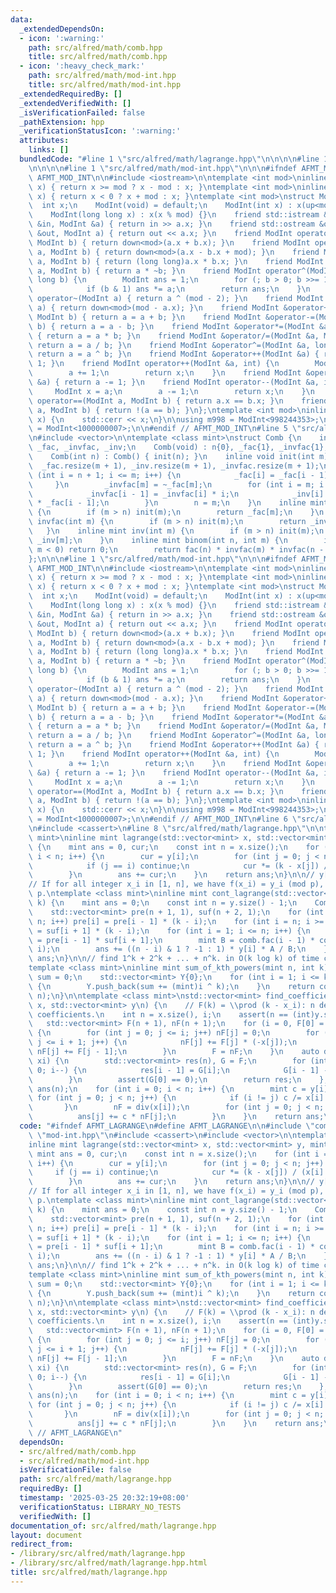 ```yaml
---
data:
  _extendedDependsOn:
  - icon: ':warning:'
    path: src/alfred/math/comb.hpp
    title: src/alfred/math/comb.hpp
  - icon: ':heavy_check_mark:'
    path: src/alfred/math/mod-int.hpp
    title: src/alfred/math/mod-int.hpp
  _extendedRequiredBy: []
  _extendedVerifiedWith: []
  _isVerificationFailed: false
  _pathExtension: hpp
  _verificationStatusIcon: ':warning:'
  attributes:
    links: []
  bundledCode: "#line 1 \"src/alfred/math/lagrange.hpp\"\n\n\n\n#line 1 \"src/alfred/math/comb.hpp\"\
    \n\n\n\n#line 1 \"src/alfred/math/mod-int.hpp\"\n\n\n#ifndef AFMT_MOD_INT\n#define\
    \ AFMT_MOD_INT\n\n#include <iostream>\n\ntemplate <int mod>\ninline int down(int\
    \ x) { return x >= mod ? x - mod : x; }\ntemplate <int mod>\ninline int up(int\
    \ x) { return x < 0 ? x + mod : x; }\ntemplate <int mod>\nstruct ModInt {\n  \
    \  int x;\n    ModInt(void) = default;\n    ModInt(int x) : x(up<mod>(x)) {}\n\
    \    ModInt(long long x) : x(x % mod) {}\n    friend std::istream &operator>>(std::istream\
    \ &in, ModInt &a) { return in >> a.x; }\n    friend std::ostream &operator<<(std::ostream\
    \ &out, ModInt a) { return out << a.x; }\n    friend ModInt operator+(ModInt a,\
    \ ModInt b) { return down<mod>(a.x + b.x); }\n    friend ModInt operator-(ModInt\
    \ a, ModInt b) { return down<mod>(a.x - b.x + mod); }\n    friend ModInt operator*(ModInt\
    \ a, ModInt b) { return (long long)a.x * b.x; }\n    friend ModInt operator/(ModInt\
    \ a, ModInt b) { return a * ~b; }\n    friend ModInt operator^(ModInt a, long\
    \ long b) {\n        ModInt ans = 1;\n        for (; b > 0; b >>= 1, a *= a)\n\
    \            if (b & 1) ans *= a;\n        return ans;\n    }\n    friend ModInt\
    \ operator~(ModInt a) { return a ^ (mod - 2); }\n    friend ModInt operator-(ModInt\
    \ a) { return down<mod>(mod - a.x); }\n    friend ModInt &operator+=(ModInt &a,\
    \ ModInt b) { return a = a + b; }\n    friend ModInt &operator-=(ModInt &a, ModInt\
    \ b) { return a = a - b; }\n    friend ModInt &operator*=(ModInt &a, ModInt b)\
    \ { return a = a * b; }\n    friend ModInt &operator/=(ModInt &a, ModInt b) {\
    \ return a = a / b; }\n    friend ModInt &operator^=(ModInt &a, long long b) {\
    \ return a = a ^ b; }\n    friend ModInt &operator++(ModInt &a) { return a +=\
    \ 1; }\n    friend ModInt operator++(ModInt &a, int) {\n        ModInt x = a;\n\
    \        a += 1;\n        return x;\n    }\n    friend ModInt &operator--(ModInt\
    \ &a) { return a -= 1; }\n    friend ModInt operator--(ModInt &a, int) {\n   \
    \     ModInt x = a;\n        a -= 1;\n        return x;\n    }\n    friend bool\
    \ operator==(ModInt a, ModInt b) { return a.x == b.x; }\n    friend bool operator!=(ModInt\
    \ a, ModInt b) { return !(a == b); }\n};\ntemplate <int mod>\ninline void __print(ModInt<mod>\
    \ x) {\n    std::cerr << x;\n}\n\nusing m998 = ModInt<998244353>;\nusing m107\
    \ = ModInt<1000000007>;\n\n#endif // AFMT_MOD_INT\n#line 5 \"src/alfred/math/comb.hpp\"\
    \n#include <vector>\n\ntemplate <class mint>\nstruct Comb {\n    int n;\n    std::vector<mint>\
    \ _fac, _invfac, _inv;\n    Comb(void) : n{0}, _fac{1}, _invfac{1}, _inv{0} {}\n\
    \    Comb(int n) : Comb() { init(n); }\n    inline void init(int m) {\n      \
    \  _fac.resize(m + 1), _inv.resize(m + 1), _invfac.resize(m + 1);\n        for\
    \ (int i = n + 1; i <= m; i++) {\n            _fac[i] = _fac[i - 1] * i;\n   \
    \     }\n        _invfac[m] = ~_fac[m];\n        for (int i = m; i > n; i--) {\n\
    \            _invfac[i - 1] = _invfac[i] * i;\n            _inv[i] = _invfac[i]\
    \ * _fac[i - 1];\n        }\n        n = m;\n    }\n    inline mint fac(int m)\
    \ {\n        if (m > n) init(m);\n        return _fac[m];\n    }\n    inline mint\
    \ invfac(int m) {\n        if (m > n) init(m);\n        return _invfac[m];\n \
    \   }\n    inline mint inv(int m) {\n        if (m > n) init(m);\n        return\
    \ _inv[m];\n    }\n    inline mint binom(int n, int m) {\n        if (n < m ||\
    \ m < 0) return 0;\n        return fac(n) * invfac(m) * invfac(n - m);\n    }\n\
    };\n\n\n#line 1 \"src/alfred/math/mod-int.hpp\"\n\n\n#ifndef AFMT_MOD_INT\n#define\
    \ AFMT_MOD_INT\n\n#include <iostream>\n\ntemplate <int mod>\ninline int down(int\
    \ x) { return x >= mod ? x - mod : x; }\ntemplate <int mod>\ninline int up(int\
    \ x) { return x < 0 ? x + mod : x; }\ntemplate <int mod>\nstruct ModInt {\n  \
    \  int x;\n    ModInt(void) = default;\n    ModInt(int x) : x(up<mod>(x)) {}\n\
    \    ModInt(long long x) : x(x % mod) {}\n    friend std::istream &operator>>(std::istream\
    \ &in, ModInt &a) { return in >> a.x; }\n    friend std::ostream &operator<<(std::ostream\
    \ &out, ModInt a) { return out << a.x; }\n    friend ModInt operator+(ModInt a,\
    \ ModInt b) { return down<mod>(a.x + b.x); }\n    friend ModInt operator-(ModInt\
    \ a, ModInt b) { return down<mod>(a.x - b.x + mod); }\n    friend ModInt operator*(ModInt\
    \ a, ModInt b) { return (long long)a.x * b.x; }\n    friend ModInt operator/(ModInt\
    \ a, ModInt b) { return a * ~b; }\n    friend ModInt operator^(ModInt a, long\
    \ long b) {\n        ModInt ans = 1;\n        for (; b > 0; b >>= 1, a *= a)\n\
    \            if (b & 1) ans *= a;\n        return ans;\n    }\n    friend ModInt\
    \ operator~(ModInt a) { return a ^ (mod - 2); }\n    friend ModInt operator-(ModInt\
    \ a) { return down<mod>(mod - a.x); }\n    friend ModInt &operator+=(ModInt &a,\
    \ ModInt b) { return a = a + b; }\n    friend ModInt &operator-=(ModInt &a, ModInt\
    \ b) { return a = a - b; }\n    friend ModInt &operator*=(ModInt &a, ModInt b)\
    \ { return a = a * b; }\n    friend ModInt &operator/=(ModInt &a, ModInt b) {\
    \ return a = a / b; }\n    friend ModInt &operator^=(ModInt &a, long long b) {\
    \ return a = a ^ b; }\n    friend ModInt &operator++(ModInt &a) { return a +=\
    \ 1; }\n    friend ModInt operator++(ModInt &a, int) {\n        ModInt x = a;\n\
    \        a += 1;\n        return x;\n    }\n    friend ModInt &operator--(ModInt\
    \ &a) { return a -= 1; }\n    friend ModInt operator--(ModInt &a, int) {\n   \
    \     ModInt x = a;\n        a -= 1;\n        return x;\n    }\n    friend bool\
    \ operator==(ModInt a, ModInt b) { return a.x == b.x; }\n    friend bool operator!=(ModInt\
    \ a, ModInt b) { return !(a == b); }\n};\ntemplate <int mod>\ninline void __print(ModInt<mod>\
    \ x) {\n    std::cerr << x;\n}\n\nusing m998 = ModInt<998244353>;\nusing m107\
    \ = ModInt<1000000007>;\n\n#endif // AFMT_MOD_INT\n#line 6 \"src/alfred/math/lagrange.hpp\"\
    \n#include <cassert>\n#line 8 \"src/alfred/math/lagrange.hpp\"\n\ntemplate <class\
    \ mint>\ninline mint lagrange(std::vector<mint> x, std::vector<mint> y, mint k)\
    \ {\n    mint ans = 0, cur;\n    const int n = x.size();\n    for (int i = 0;\
    \ i < n; i++) {\n        cur = y[i];\n        for (int j = 0; j < n; j++) {\n\
    \            if (j == i) continue;\n            cur *= (k - x[j]) / (x[i] - x[j]);\n\
    \        }\n        ans += cur;\n    }\n    return ans;\n}\n\n// y[0] is placeholder.\n\
    // If for all integer x_i in [1, n], we have f(x_i) = y_i (mod p), find f(k) mod\
    \ p.\ntemplate <class mint>\ninline mint cont_lagrange(std::vector<mint> y, mint\
    \ k) {\n    mint ans = 0;\n    const int n = y.size() - 1;\n    Comb<mint> comb(n);\n\
    \    std::vector<mint> pre(n + 1, 1), suf(n + 2, 1);\n    for (int i = 1; i <=\
    \ n; i++) pre[i] = pre[i - 1] * (k - i);\n    for (int i = n; i >= 1; i--) suf[i]\
    \ = suf[i + 1] * (k - i);\n    for (int i = 1; i <= n; i++) {\n        mint A\
    \ = pre[i - 1] * suf[i + 1];\n        mint B = comb.fac(i - 1) * comb.fac(n -\
    \ i);\n        ans += ((n - i) & 1 ? -1 : 1) * y[i] * A / B;\n    }\n    return\
    \ ans;\n}\n\n// find 1^k + 2^k + ... + n^k. in O(k log k) of time complexity.\n\
    template <class mint>\ninline mint sum_of_kth_powers(mint n, int k) {\n    mint\
    \ sum = 0;\n    std::vector<mint> Y{0};\n    for (int i = 1; i <= k + 2; i++)\
    \ {\n        Y.push_back(sum += (mint)i ^ k);\n    }\n    return cont_lagrange(Y,\
    \ n);\n}\n\ntemplate <class mint>\nstd::vector<mint> find_coefficient(\n    std::vector<mint>\
    \ x, std::vector<mint> y\n) {\n    // F(k) = \\prod (k - x_i): n degree, n + 1\
    \ coefficients.\n    int n = x.size(), i;\n    assert(n == (int)y.size());\n \
    \   std::vector<mint> F(n + 1), nF(n + 1);\n    for (i = 0, F[0] = 1; i < n; i++)\
    \ {\n        for (int j = 0; j <= i; j++) nF[j] = 0;\n        for (int j = 0;\
    \ j <= i + 1; j++) {\n            nF[j] += F[j] * (-x[j]);\n            if (j)\
    \ nF[j] += F[j - 1];\n        }\n        F = nF;\n    }\n    auto div = [&](mint\
    \ xi) {\n        std::vector<mint> res(n), G = F;\n        for (int i = n; i >\
    \ 0; i--) {\n            res[i - 1] = G[i];\n            G[i - 1] -= G[i] * xi;\n\
    \        }\n        assert(G[0] == 0);\n        return res;\n    };\n    std::vector<mint>\
    \ ans(n);\n    for (int i = 0; i < n; i++) {\n        mint c = y[i];\n       \
    \ for (int j = 0; j < n; j++) {\n            if (i != j) c /= x[i] - x[j];\n \
    \       }\n        nF = div(x[i]);\n        for (int j = 0; j < n; j++) {\n  \
    \          ans[j] += c * nF[j];\n        }\n    }\n    return ans;\n}\n\n\n"
  code: "#ifndef AFMT_LAGRANGE\n#define AFMT_LAGRANGE\n\n#include \"comb.hpp\"\n#include\
    \ \"mod-int.hpp\"\n#include <cassert>\n#include <vector>\n\ntemplate <class mint>\n\
    inline mint lagrange(std::vector<mint> x, std::vector<mint> y, mint k) {\n   \
    \ mint ans = 0, cur;\n    const int n = x.size();\n    for (int i = 0; i < n;\
    \ i++) {\n        cur = y[i];\n        for (int j = 0; j < n; j++) {\n       \
    \     if (j == i) continue;\n            cur *= (k - x[j]) / (x[i] - x[j]);\n\
    \        }\n        ans += cur;\n    }\n    return ans;\n}\n\n// y[0] is placeholder.\n\
    // If for all integer x_i in [1, n], we have f(x_i) = y_i (mod p), find f(k) mod\
    \ p.\ntemplate <class mint>\ninline mint cont_lagrange(std::vector<mint> y, mint\
    \ k) {\n    mint ans = 0;\n    const int n = y.size() - 1;\n    Comb<mint> comb(n);\n\
    \    std::vector<mint> pre(n + 1, 1), suf(n + 2, 1);\n    for (int i = 1; i <=\
    \ n; i++) pre[i] = pre[i - 1] * (k - i);\n    for (int i = n; i >= 1; i--) suf[i]\
    \ = suf[i + 1] * (k - i);\n    for (int i = 1; i <= n; i++) {\n        mint A\
    \ = pre[i - 1] * suf[i + 1];\n        mint B = comb.fac(i - 1) * comb.fac(n -\
    \ i);\n        ans += ((n - i) & 1 ? -1 : 1) * y[i] * A / B;\n    }\n    return\
    \ ans;\n}\n\n// find 1^k + 2^k + ... + n^k. in O(k log k) of time complexity.\n\
    template <class mint>\ninline mint sum_of_kth_powers(mint n, int k) {\n    mint\
    \ sum = 0;\n    std::vector<mint> Y{0};\n    for (int i = 1; i <= k + 2; i++)\
    \ {\n        Y.push_back(sum += (mint)i ^ k);\n    }\n    return cont_lagrange(Y,\
    \ n);\n}\n\ntemplate <class mint>\nstd::vector<mint> find_coefficient(\n    std::vector<mint>\
    \ x, std::vector<mint> y\n) {\n    // F(k) = \\prod (k - x_i): n degree, n + 1\
    \ coefficients.\n    int n = x.size(), i;\n    assert(n == (int)y.size());\n \
    \   std::vector<mint> F(n + 1), nF(n + 1);\n    for (i = 0, F[0] = 1; i < n; i++)\
    \ {\n        for (int j = 0; j <= i; j++) nF[j] = 0;\n        for (int j = 0;\
    \ j <= i + 1; j++) {\n            nF[j] += F[j] * (-x[j]);\n            if (j)\
    \ nF[j] += F[j - 1];\n        }\n        F = nF;\n    }\n    auto div = [&](mint\
    \ xi) {\n        std::vector<mint> res(n), G = F;\n        for (int i = n; i >\
    \ 0; i--) {\n            res[i - 1] = G[i];\n            G[i - 1] -= G[i] * xi;\n\
    \        }\n        assert(G[0] == 0);\n        return res;\n    };\n    std::vector<mint>\
    \ ans(n);\n    for (int i = 0; i < n; i++) {\n        mint c = y[i];\n       \
    \ for (int j = 0; j < n; j++) {\n            if (i != j) c /= x[i] - x[j];\n \
    \       }\n        nF = div(x[i]);\n        for (int j = 0; j < n; j++) {\n  \
    \          ans[j] += c * nF[j];\n        }\n    }\n    return ans;\n}\n\n#endif\
    \ // AFMT_LAGRANGE\n"
  dependsOn:
  - src/alfred/math/comb.hpp
  - src/alfred/math/mod-int.hpp
  isVerificationFile: false
  path: src/alfred/math/lagrange.hpp
  requiredBy: []
  timestamp: '2025-03-25 20:32:19+08:00'
  verificationStatus: LIBRARY_NO_TESTS
  verifiedWith: []
documentation_of: src/alfred/math/lagrange.hpp
layout: document
redirect_from:
- /library/src/alfred/math/lagrange.hpp
- /library/src/alfred/math/lagrange.hpp.html
title: src/alfred/math/lagrange.hpp
---
```

